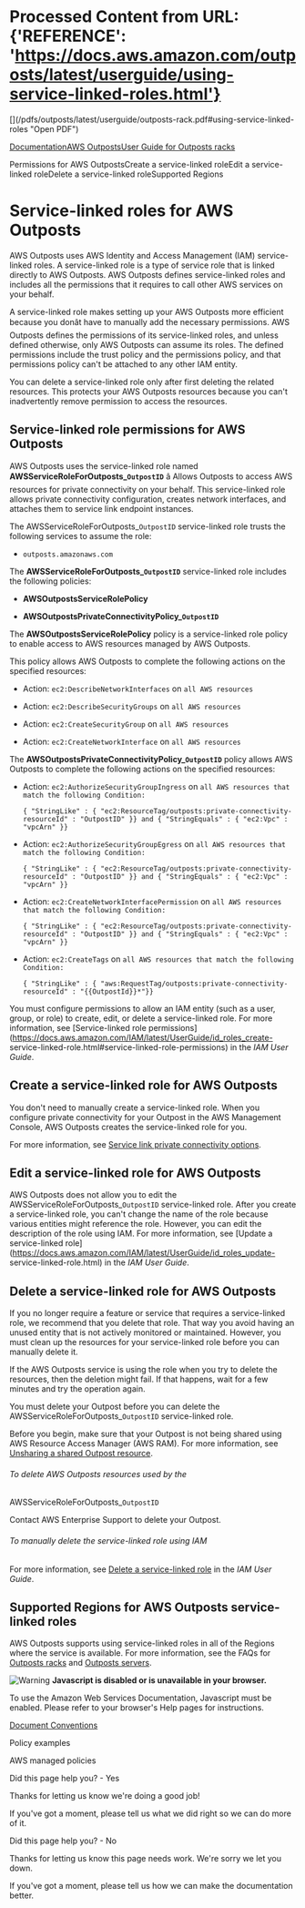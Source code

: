 # Processed Content from URL: {'REFERENCE': 'https://docs.aws.amazon.com/outposts/latest/userguide/using-service-linked-roles.html'}

[](/pdfs/outposts/latest/userguide/outposts-rack.pdf#using-service-linked-
roles "Open PDF")

[Documentation](/index.html)[AWS Outposts](/outposts/index.html)[User Guide
for Outposts racks](what-is-outposts.html)

Permissions for AWS OutpostsCreate a service-linked roleEdit a service-linked
roleDelete a service-linked roleSupported Regions

# Service-linked roles for AWS Outposts

AWS Outposts uses AWS Identity and Access Management (IAM) service-linked
roles. A service-linked role is a type of service role that is linked directly
to AWS Outposts. AWS Outposts defines service-linked roles and includes all
the permissions that it requires to call other AWS services on your behalf.

A service-linked role makes setting up your AWS Outposts more efficient
because you donât have to manually add the necessary permissions. AWS
Outposts defines the permissions of its service-linked roles, and unless
defined otherwise, only AWS Outposts can assume its roles. The defined
permissions include the trust policy and the permissions policy, and that
permissions policy can't be attached to any other IAM entity.

You can delete a service-linked role only after first deleting the related
resources. This protects your AWS Outposts resources because you can't
inadvertently remove permission to access the resources.

## Service-linked role permissions for AWS Outposts

AWS Outposts uses the service-linked role named
**AWSServiceRoleForOutposts_`OutpostID`** â Allows Outposts to access AWS
resources for private connectivity on your behalf. This service-linked role
allows private connectivity configuration, creates network interfaces, and
attaches them to service link endpoint instances.

The AWSServiceRoleForOutposts_`OutpostID` service-linked role trusts the
following services to assume the role:

  * `outposts.amazonaws.com`

The **AWSServiceRoleForOutposts_`OutpostID`** service-linked role includes the
following policies:

  * **AWSOutpostsServiceRolePolicy**

  * **AWSOutpostsPrivateConnectivityPolicy_`OutpostID`**

The **AWSOutpostsServiceRolePolicy** policy is a service-linked role policy to
enable access to AWS resources managed by AWS Outposts.

This policy allows AWS Outposts to complete the following actions on the
specified resources:

  * Action: `ec2:DescribeNetworkInterfaces` on `all AWS resources`

  * Action: `ec2:DescribeSecurityGroups` on `all AWS resources`

  * Action: `ec2:CreateSecurityGroup` on `all AWS resources`

  * Action: `ec2:CreateNetworkInterface` on `all AWS resources`

The **AWSOutpostsPrivateConnectivityPolicy_`OutpostID`** policy allows AWS
Outposts to complete the following actions on the specified resources:

  * Action: `ec2:AuthorizeSecurityGroupIngress` on `all AWS resources that match the following Condition:`
    
        { "StringLike" : { "ec2:ResourceTag/outposts:private-connectivity-resourceId" : "OutpostID" }} and { "StringEquals" : { "ec2:Vpc" : "vpcArn" }}

  * Action: `ec2:AuthorizeSecurityGroupEgress` on `all AWS resources that match the following Condition:`
    
        { "StringLike" : { "ec2:ResourceTag/outposts:private-connectivity-resourceId" : "OutpostID" }} and { "StringEquals" : { "ec2:Vpc" : "vpcArn" }}

  * Action: `ec2:CreateNetworkInterfacePermission` on `all AWS resources that match the following Condition:`
    
        { "StringLike" : { "ec2:ResourceTag/outposts:private-connectivity-resourceId" : "OutpostID" }} and { "StringEquals" : { "ec2:Vpc" : "vpcArn" }}

  * Action: `ec2:CreateTags` on `all AWS resources that match the following Condition:`
    
        { "StringLike" : { "aws:RequestTag/outposts:private-connectivity-resourceId" : "{{OutpostId}}*"}}

You must configure permissions to allow an IAM entity (such as a user, group,
or role) to create, edit, or delete a service-linked role. For more
information, see [Service-linked role
permissions](https://docs.aws.amazon.com/IAM/latest/UserGuide/id_roles_create-
service-linked-role.html#service-linked-role-permissions) in the _IAM User
Guide_.

## Create a service-linked role for AWS Outposts

You don't need to manually create a service-linked role. When you configure
private connectivity for your Outpost in the AWS Management Console, AWS
Outposts creates the service-linked role for you.

For more information, see [Service link private connectivity
options](./private-connectivity.html).

## Edit a service-linked role for AWS Outposts

AWS Outposts does not allow you to edit the
AWSServiceRoleForOutposts_`OutpostID` service-linked role. After you create a
service-linked role, you can't change the name of the role because various
entities might reference the role. However, you can edit the description of
the role using IAM. For more information, see [Update a service-linked
role](https://docs.aws.amazon.com/IAM/latest/UserGuide/id_roles_update-
service-linked-role.html) in the _IAM User Guide_.

## Delete a service-linked role for AWS Outposts

If you no longer require a feature or service that requires a service-linked
role, we recommend that you delete that role. That way you avoid having an
unused entity that is not actively monitored or maintained. However, you must
clean up the resources for your service-linked role before you can manually
delete it.

If the AWS Outposts service is using the role when you try to delete the
resources, then the deletion might fail. If that happens, wait for a few
minutes and try the operation again.

You must delete your Outpost before you can delete the
AWSServiceRoleForOutposts_`OutpostID` service-linked role.

Before you begin, make sure that your Outpost is not being shared using AWS
Resource Access Manager (AWS RAM). For more information, see [Unsharing a
shared Outpost resource](./sharing-outposts.html#sharing-unshare).

###### To delete AWS Outposts resources used by the
AWSServiceRoleForOutposts_`OutpostID`

Contact AWS Enterprise Support to delete your Outpost.

###### To manually delete the service-linked role using IAM

For more information, see [Delete a service-linked
role](https://docs.aws.amazon.com/IAM/latest/UserGuide/id_roles_manage_delete.html#id_roles_manage_delete_slr)
in the _IAM User Guide_.

## Supported Regions for AWS Outposts service-linked roles

AWS Outposts supports using service-linked roles in all of the Regions where
the service is available. For more information, see the FAQs for [Outposts
racks](https://aws.amazon.com/outposts/rack/faqs/) and [Outposts
servers](https://aws.amazon.com/outposts/servers/faqs/).

![Warning](https://d1ge0kk1l5kms0.cloudfront.net/images/G/01/webservices/console/warning.png)
**Javascript is disabled or is unavailable in your browser.**

To use the Amazon Web Services Documentation, Javascript must be enabled.
Please refer to your browser's Help pages for instructions.

[Document Conventions](/general/latest/gr/docconventions.html)

Policy examples

AWS managed policies

Did this page help you? - Yes

Thanks for letting us know we're doing a good job!

If you've got a moment, please tell us what we did right so we can do more of
it.

Did this page help you? - No

Thanks for letting us know this page needs work. We're sorry we let you down.

If you've got a moment, please tell us how we can make the documentation
better.

